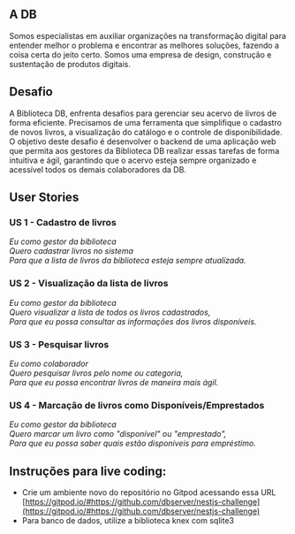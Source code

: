 ## A DB

Somos especialistas em auxiliar organizações na transformação digital para entender melhor o problema e encontrar as melhores soluções, fazendo a coisa certa do jeito certo. Somos uma empresa de design, construção e sustentação de produtos digitais.


## Desafio

A Biblioteca DB, enfrenta desafios para gerenciar seu acervo de livros de forma eficiente. Precisamos de uma ferramenta que simplifique o cadastro de novos livros, a visualização do catálogo e o controle de disponibilidade. O objetivo deste desafio é desenvolver o backend de uma aplicação web que permita aos gestores da Biblioteca DB realizar essas tarefas de forma intuitiva e ágil, garantindo que o acervo esteja sempre organizado e acessível todos os demais colaboradores da DB.


## User Stories

### US 1 - Cadastro de livros

*Eu como gestor da biblioteca </br>
Quero cadastrar livros no sistema </br>
Para que a lista de livros da biblioteca esteja sempre atualizada.*

### US 2 - Visualização da lista de livros

*Eu como gestor da biblioteca </br>
Quero visualizar a lista de todos os livros cadastrados, </br>
Para que eu possa consultar as informações dos livros disponíveis.*

### US 3 - Pesquisar livros

*Eu como colaborador </br>
Quero pesquisar livros pelo nome ou categoria, </br>
Para que eu possa encontrar livros de maneira mais ágil.*

### US 4 - Marcação de livros como Disponíveis/Emprestados

*Eu como gestor da biblioteca </br>
Quero marcar um livro como "disponível" ou "emprestado", </br>
Para que eu possa saber quais estão disponíveis para empréstimo.*


## Instruções para live coding:

- Crie um ambiente novo do repositório no Gitpod acessando essa URL [https://gitpod.io/#https://github.com/dbserver/nestjs-challenge](https://gitpod.io/#https://github.com/dbserver/nestjs-challenge)
- Para banco de dados, utilize a biblioteca knex com sqlite3
